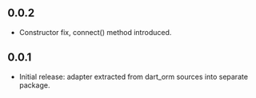 0.0.2
-----

- Constructor fix, connect() method introduced.

0.0.1
-----

- Initial release: adapter extracted from dart_orm sources
  into separate package.